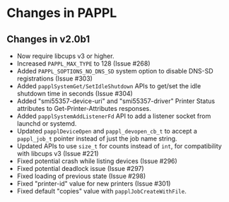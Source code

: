 Changes in PAPPL
================


Changes in v2.0b1
-----------------

- Now require libcups v3 or higher.
- Increased `PAPPL_MAX_TYPE` to 128 (Issue #268)
- Added `PAPPL_SOPTIONS_NO_DNS_SD` system option to disable DNS-SD registrations
  (Issue #303)
- Added `papplSystemGet/SetIdleShutdown` APIs to get/set the idle shutdown
  time in seconds (Issue #304)
- Added "smi55357-device-uri" and "smi55357-driver" Printer Status attributes
  to Get-Printer-Attributes responses.
- Added `papplSystemAddListenerFd` API to add a listener socket from launchd or
  systemd.
- Updated `papplDeviceOpen` and `pappl_devopen_cb_t` to accept a `pappl_job_t`
  pointer instead of just the job name string.
- Updated APIs to use `size_t` for counts instead of `int`, for compatibility
  with libcups v3 (Issue #221)
- Fixed potential crash while listing devices (Issue #296)
- Fixed potential deadlock issue (Issue #297)
- Fixed loading of previous state (Issue #298)
- Fixed "printer-id" value for new printers (Issue #301)
- Fixed default "copies" value with `papplJobCreateWithFile`.

